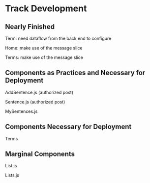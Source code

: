 # Track Development

## Nearly Finished

Term: need dataflow from the back end to configure

Home: make use of the message slice

Terms: make use of the message slice

## Components as Practices and Necessary for Deployment

AddSentence.js (authorized post)

Sentence.js (authorized post)

MySentences.js

## Components Necessary for Deployment

Terms

## Marginal Components

List.js

Lists.js

